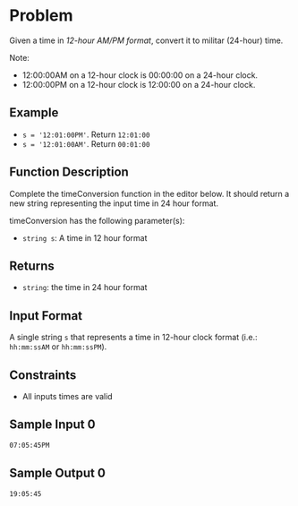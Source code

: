 # Problem

Given a time in *12-hour AM/PM format*, convert it to militar (24-hour) time.

Note:

- 12:00:00AM on a 12-hour clock is 00:00:00 on a 24-hour clock.
- 12:00:00PM on a 12-hour clock is 12:00:00 on a 24-hour clock.

## Example

- `s = '12:01:00PM'`. Return `12:01:00`
- `s = '12:01:00AM'`. Return `00:01:00`

## Function Description

Complete the timeConversion function in the editor below. It should return a new string representing the input time in 24 hour format.

timeConversion has the following parameter(s):

- `string s`: A time in 12 hour format

## Returns

- `string`: the time in 24 hour format

## Input Format

A single string `s` that represents a time in 12-hour clock format (i.e.: `hh:mm:ssAM` or `hh:mm:ssPM`).

## Constraints

- All inputs times are valid

## Sample Input 0

```txt
07:05:45PM
```

## Sample Output 0

```txt
19:05:45
```
